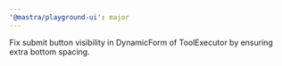 ```yaml
---
'@mastra/playground-ui': major
---
```


Fix submit button visibility in DynamicForm of ToolExecutor by ensuring extra bottom spacing.
